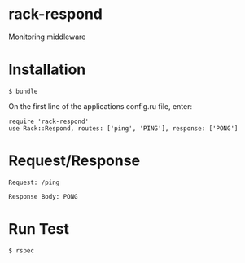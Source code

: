 rack-respond
===========

Monitoring middleware

Installation
============

    $ bundle

On the first line of the applications config.ru file, enter:  

    require 'rack-respond'
    use Rack::Respond, routes: ['ping', 'PING'], response: ['PONG']


Request/Response
=========================

    Request: /ping

    Response Body: PONG


Run Test
========

    $ rspec
